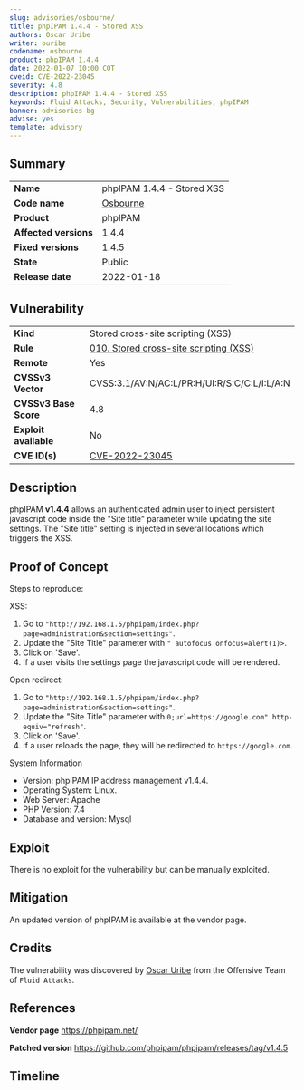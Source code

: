 ```yaml
---
slug: advisories/osbourne/
title: phpIPAM 1.4.4 - Stored XSS
authors: Oscar Uribe
writer: ouribe
codename: osbourne
product: phpIPAM 1.4.4
date: 2022-01-07 10:00 COT
cveid: CVE-2022-23045
severity: 4.8
description: phpIPAM 1.4.4 - Stored XSS
keywords: Fluid Attacks, Security, Vulnerabilities, phpIPAM
banner: advisories-bg
advise: yes
template: advisory
---
```


## Summary

|                       |                                                         |
| --------------------- | ------------------------------------------------------- |
| **Name**              | phpIPAM 1.4.4 - Stored XSS                              |
| **Code name**         | [Osbourne](https://en.wikipedia.org/wiki/Ozzy_Osbourne) |
| **Product**           | phpIPAM                                                 |
| **Affected versions** | 1.4.4                                                   |
| **Fixed versions**    | 1.4.5                                                   |
| **State**             | Public                                                  |
| **Release date**      | 2022-01-18                                              |

## Vulnerability

|                       |                                                                                                      |
| --------------------- | ---------------------------------------------------------------------------------------------------- |
| **Kind**              | Stored cross-site scripting (XSS)                                                                    |
| **Rule**              | [010. Stored cross-site scripting (XSS)](https://docs.fluidattacks.com/criteria/vulnerabilities/010) |
| **Remote**            | Yes                                                                                                  |
| **CVSSv3 Vector**     | CVSS:3.1/AV:N/AC:L/PR:H/UI:R/S:C/C:L/I:L/A:N                                                         |
| **CVSSv3 Base Score** | 4.8                                                                                                  |
| **Exploit available** | No                                                                                                   |
| **CVE ID(s)**         | [CVE-2022-23045](https://cve.mitre.org/cgi-bin/cvename.cgi?name=CVE-2022-23045)                      |

## Description

phpIPAM **v1.4.4** allows an authenticated admin user to inject
persistent javascript code inside the "Site title" parameter while updating
the site settings. The "Site title" setting is injected in several
locations which triggers the XSS.

## Proof of Concept

Steps to reproduce:

XSS:

1. Go to `"http://192.168.1.5/phpipam/index.php?page=administration&section=settings"`.
2. Update the "Site Title" parameter with `" autofocus onfocus=alert(1)>`.
3. Click on 'Save'.
4. If a user visits the settings page the javascript code will be rendered.

Open redirect:

1. Go to `"http://192.168.1.5/phpipam/index.php?page=administration&section=settings"`.
2. Update the "Site Title" parameter with `0;url=https://google.com" http-equiv="refresh"`.
3. Click on 'Save'.
4. If a user reloads the page, they will be redirected to `https://google.com`.

System Information

- Version: phpIPAM IP address management v1.4.4.
- Operating System: Linux.
- Web Server: Apache
- PHP Version: 7.4
- Database and version: Mysql

## Exploit

There is no exploit for the vulnerability but can be manually exploited.

## Mitigation

An updated version of phpIPAM is available at the vendor page.

## Credits

The vulnerability was discovered by [Oscar
Uribe](https://co.linkedin.com/in/oscar-uribe-londo%C3%B1o-0b6534155) from the Offensive
Team of  `Fluid Attacks`.

## References

**Vendor page** <https://phpipam.net/>

**Patched version** <https://github.com/phpipam/phpipam/releases/tag/v1.4.5>

## Timeline

<time-lapse
  discovered="2022-01-06"
  contacted="2022-01-07"
  replied="2022-01-07"
  confirmed=""
  patched="2022-01-17"
  disclosure="2022-01-18">
</time-lapse>
